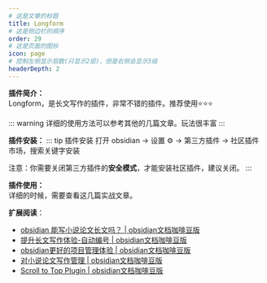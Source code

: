 ```yaml
---
# 这是文章的标题
title: Longform
# 这是侧边栏的顺序
order: 29
# 这是页面的图标
icon: page
# 控制左侧显示层数(只显示2层)，但是右侧会显示3级
headerDepth: 2
---
```

**插件简介：**  
Longform，是长文写作的插件，非常不错的插件。推荐使用⭐️⭐️⭐️

::: warning
详细的使用方法可以参考其他的几篇文章。玩法很丰富
:::

**插件安装：**
::: tip 插件安装
打开 obsidian → 设置 ⚙️ → 第三方插件 → 社区插件市场，搜索关键字安装

注意：你需要关闭第三方插件的**安全模式**，才能安装社区插件，建议关闭。
:::

**插件使用：**  
详细的时候，需要查看这几篇实战文章。


**扩展阅读**：
- [obsidian 能写小说论文长文吗？ | obsidian文档咖啡豆版](https://coffeetea.top/zh/best-practices/obsidian-Longform.html)
- [提升长文写作体验-自动编号 | obsidian文档咖啡豆版](https://coffeetea.top/zh/best-practices/obsidian-Number-Headings.html)
- [obsidian更好的项目管理体验 | obsidian文档咖啡豆版](https://coffeetea.top/zh/best-practices/Obsidian-Plugins-Project.html)
- [对小说论文写作管理 | obsidian文档咖啡豆版](https://coffeetea.top/zh/best-practices/obsidian-project-longform.html)
- [Scroll to Top Plugin | obsidian文档咖啡豆版](https://coffeetea.top/zh/community-plugins/Scroll-to-Top-Plugin.html)





